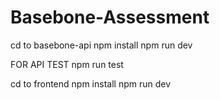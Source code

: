 # Basebone-Assessment

cd to basebone-api 
npm install
npm run dev


FOR API TEST
npm run test


cd to frontend
npm install
npm run dev


